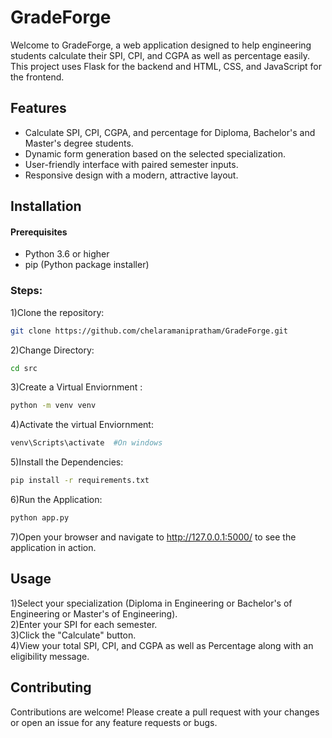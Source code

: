 # GradeForge

Welcome to GradeForge, a web application designed to help engineering students calculate their SPI, CPI, and CGPA as well as percentage easily. This project uses Flask for the backend and HTML, CSS, and JavaScript for the frontend.

## Features
- Calculate SPI, CPI, CGPA, and percentage for Diploma, Bachelor's and Master's degree students.
- Dynamic form generation based on the selected specialization.
- User-friendly interface with paired semester inputs.
- Responsive design with a modern, attractive layout.

## Installation
#### Prerequisites
- Python 3.6 or higher
- pip (Python package installer)

### Steps:
1)Clone the repository:
```sh
git clone https://github.com/chelaramanipratham/GradeForge.git
```

2)Change Directory:
```sh
cd src
```

3)Create a Virtual Enviornment :
```sh
python -m venv venv
```

4)Activate the virtual Enviornment:
```sh
venv\Scripts\activate  #On windows
```

5)Install the Dependencies:
```sh
pip install -r requirements.txt
```

6)Run the Application:
```sh
python app.py
```

7)Open your browser and navigate to http://127.0.0.1:5000/ to see the application in action.

## Usage
1)Select your specialization (Diploma in Engineering or Bachelor's of Engineering or Master's of Engineering).<br>
2)Enter your SPI for each semester.<br>
3)Click the "Calculate" button.<br>
4)View your total SPI, CPI, and CGPA as well as Percentage along with an eligibility message.<br>

## Contributing
Contributions are welcome! Please create a pull request with your changes or open an issue for any feature requests or bugs.
